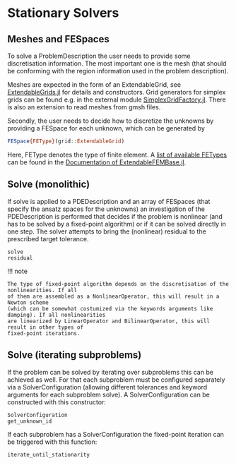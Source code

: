 
# Stationary Solvers

## Meshes and FESpaces

To solve a ProblemDescription the user needs to provide some discretisation information.
The most important one is the mesh (that should be conforming with the region information used in the problem description).

Meshes are expected in the form of an ExtendableGrid, see [ExtendableGrids.jl](https://github.com/WIAS-PDELib/ExtendableGrids.jl) for details and constructors.
Grid generators for simplex grids can be found e.g. in the external module [SimplexGridFactory.jl](https://github.com/WIAS-PDELib/SimplexGridFactory.jl).
There is also an extension to read meshes from gmsh files.

Secondly, the user needs to decide how to discretize the unknowns by providing a FESpace for each unknown, which can be
generated by
```julia
FESpace{FEType}(grid::ExtendableGrid)
```
Here, FEType denotes the type of finite element.
A [list of available FETypes](https://wias-pdelib.github.io/ExtendableFEMBase.jl/dev/fems/) can be found in the [Documentation of ExtendableFEMBase.jl](https://wias-pdelib.github.io/ExtendableFEMBase.jl/dev/).

## Solve (monolithic)
If solve is applied to a PDEDescription and an array of FESpaces (that specify the ansatz spaces for the unknowns) an investigation of the PDEDescription is performed that decides if the problem is nonlinear (and has to be solved by a fixed-point algorithm) or if it can be solved directly in one step. The solver attempts to bring the (nonlinear) residual to the prescribed target tolerance. 

```@docs
solve
residual
```

!!! note

    The type of fixed-point algorithm depends on the discretisation of the nonlinearities. If all
    of them are assembled as a NonlinearOperator, this will result in a Newton scheme
    (which can be somewhat costumized via the keywords arguments like damping). If all nonlinearities
    are linearized by LinearOperator and BilinearOperator, this will result in other types of
    fixed-point iterations.

## Solve (iterating subproblems)

If the problem can be solved by iterating over subproblems this can be achieved as well.
For that each subproblem must be configured separately via a SolverConfiguration
(allowing different tolerances and keyword arguments for each subproblem solve).
A SolverConfiguration can be constructed with this constructor:

```@docs
SolverConfiguration
get_unknown_id
```

If each subproblem has a SolverConfiguration the fixed-point iteration can be triggered
with this function:

```@docs
iterate_until_stationarity
```
